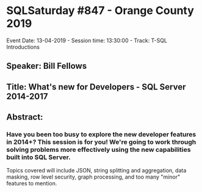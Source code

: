 # SQLSaturday #847 - Orange County 2019
Event Date: 13-04-2019 - Session time: 13:30:00 - Track: T-SQL Introductions
## Speaker: Bill Fellows
## Title: What's new for Developers - SQL Server 2014-2017
## Abstract:
### Have you been too busy to explore the new developer features in 2014+? This session is for you! We're going to work through solving problems more effectively using the new capabilities built into SQL Server. 

Topics covered will include JSON, string splitting and aggregation, data masking, row level security, graph processing, and too many "minor" features to mention.
